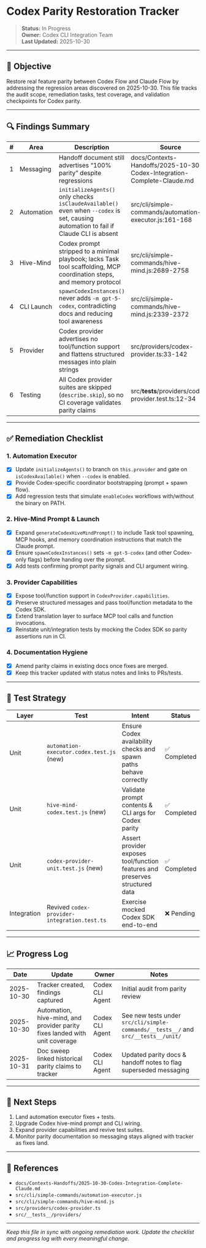 # Codex Parity Restoration Tracker

> **Status:** In Progress  
> **Owner:** Codex CLI Integration Team  
> **Last Updated:** 2025-10-30

---

## 🎯 Objective

Restore real feature parity between Codex Flow and Claude Flow by addressing the regression areas discovered on 2025-10-30. This file tracks the audit scope, remediation tasks, test coverage, and validation checkpoints for Codex parity.

---

## 🔍 Findings Summary

| # | Area | Description | Source |
|---|------|-------------|--------|
| 1 | Messaging | Handoff document still advertises “100% parity” despite regressions | docs/Contexts-Handoffs/2025-10-30-Codex-Integration-Complete-Claude.md |
| 2 | Automation | `initializeAgents()` only checks `isClaudeAvailable()` even when `--codex` is set, causing automation to fail if Claude CLI is absent | src/cli/simple-commands/automation-executor.js:161-168 |
| 3 | Hive-Mind | Codex prompt stripped to a minimal playbook; lacks Task tool scaffolding, MCP coordination steps, and memory protocol | src/cli/simple-commands/hive-mind.js:2689-2758 |
| 4 | CLI Launch | `spawnCodexInstances()` never adds `-m gpt-5-codex`, contradicting docs and reducing tool awareness | src/cli/simple-commands/hive-mind.js:2339-2372 |
| 5 | Provider | Codex provider advertises no tool/function support and flattens structured messages into plain strings | src/providers/codex-provider.ts:33-142 |
| 6 | Testing | All Codex provider suites are skipped (`describe.skip`), so no CI coverage validates parity claims | src/__tests__/providers/codex-provider.test.ts:12-34 |

---

## ✅ Remediation Checklist

### 1. Automation Executor
- [x] Update `initializeAgents()` to branch on `this.provider` and gate on `isCodexAvailable()` when `--codex` is enabled.
- [x] Provide Codex-specific coordinator bootstrapping (prompt + spawn flow).
- [x] Add regression tests that simulate `enableCodex` workflows with/without the binary on PATH.

### 2. Hive-Mind Prompt & Launch
- [x] Expand `generateCodexHiveMindPrompt()` to include Task tool spawning, MCP hooks, and memory coordination instructions that match the Claude prompt.
- [x] Ensure `spawnCodexInstances()` sets `-m gpt-5-codex` (and other Codex-only flags) before handing over the prompt.
- [x] Add tests confirming prompt parity signals and CLI argument wiring.

### 3. Provider Capabilities
- [x] Expose tool/function support in `CodexProvider.capabilities`.
- [x] Preserve structured messages and pass tool/function metadata to the Codex SDK.
- [x] Extend translation layer to surface MCP tool calls and function invocations.
- [x] Reinstate unit/integration tests by mocking the Codex SDK so parity assertions run in CI.

### 4. Documentation Hygiene
- [x] Amend parity claims in existing docs once fixes are merged.
- [x] Keep this tracker updated with status notes and links to PRs/tests.

---

## 🧪 Test Strategy

| Layer | Test | Intent | Status |
|-------|------|--------|--------|
| Unit | `automation-executor.codex.test.js` (new) | Ensure Codex availability checks and spawn paths behave correctly | ✅ Completed |
| Unit | `hive-mind-codex.test.js` (new) | Validate prompt contents & CLI args for Codex parity | ✅ Completed |
| Unit | `codex-provider-unit.test.js` (new) | Assert provider exposes tool/function features and preserves structured data | ✅ Completed |
| Integration | Revived `codex-provider-integration.test.ts` | Exercise mocked Codex SDK end-to-end | ❌ Pending |

---

## 📈 Progress Log

| Date | Update | Owner | Notes |
|------|--------|-------|-------|
| 2025-10-30 | Tracker created, findings captured | Codex CLI Agent | Initial audit from parity review |
| 2025-10-30 | Automation, hive-mind, and provider parity fixes landed with unit coverage | Codex CLI Agent | See new tests under `src/cli/simple-commands/__tests__/` and `src/__tests__/unit/` |
| 2025-10-31 | Doc sweep linked historical parity claims to tracker | Codex CLI Agent | Updated parity docs & handoff notes to flag superseded messaging |

---

## 🔄 Next Steps

1. Land automation executor fixes + tests.
2. Upgrade Codex hive-mind prompt and CLI wiring.
3. Expand provider capabilities and revive test suites.
4. Monitor parity documentation so messaging stays aligned with tracker as fixes land.

---

## 📎 References

- `docs/Contexts-Handoffs/2025-10-30-Codex-Integration-Complete-Claude.md`
- `src/cli/simple-commands/automation-executor.js`
- `src/cli/simple-commands/hive-mind.js`
- `src/providers/codex-provider.ts`
- `src/__tests__/providers/`

---

_Keep this file in sync with ongoing remediation work. Update the checklist and progress log with every meaningful change._ 
